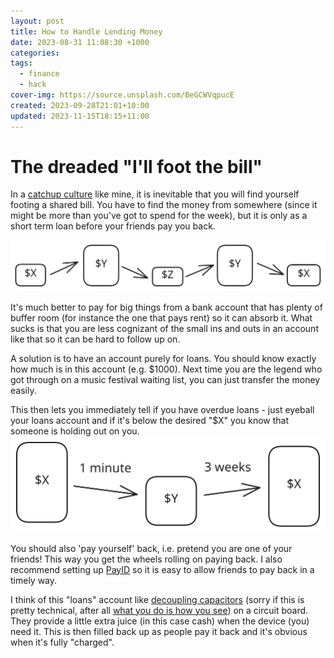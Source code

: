 ```yaml
---
layout: post
title: How to Handle Lending Money
date: 2023-08-31 11:08:30 +1000
categories: 
tags:
  - finance
  - hack
cover-img: https://source.unsplash.com/BeGCWVqpucE
created: 2023-09-28T21:01+10:00
updated: 2023-11-15T18:15+11:00
---
```

# The dreaded "I'll foot the bill"
In a [catchup culture](catchup-culture) like mine, it is inevitable that you will find yourself footing a shared bill. You have to find the money from somewhere (since it might be more than you've got to spend for the week), but it is only as a short term loan before your friends pay you back.

![](../assets/img/2023-08-31-drawing_0%201.svg)

It's much better to pay for big things from a bank account that has plenty of buffer room (for instance the one that pays rent) so it can absorb it. What sucks is that you are less cognizant of the small ins and outs in an account like that so it can be hard to follow up on.

A solution is to have an account purely for loans. You should know exactly how much is in this account (e.g. $1000). Next time you are the legend who got through on a music festival waiting list, you can just transfer the money easily.

This then lets you immediately tell if you have overdue loans - just eyeball your loans account and if it's below the desired "$X" you know that someone is holding out on you. 
![](../assets/img/2023-08-31-how-to-handle-lending-money-drawing-2023-08-31.svg)

You should also 'pay yourself' back, i.e. pretend you are one of your friends! This way you get the wheels rolling on paying back. I also recommend setting up [PayID](https://payid.com.au/) so it is easy to allow friends to pay back in a timely way.

I think of this "loans" account like [decoupling capacitors](https://en.wikipedia.org/wiki/Decoupling_capacitor) (sorry if this is pretty technical, after all [what you do is how you see](what-you-do-is-how-you-see.md)) on a circuit board. They provide a little extra juice (in this case cash) when the device (you) need it. This is then filled back up as people pay it back and it's obvious when it's fully "charged".